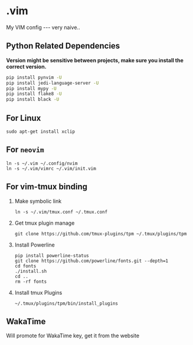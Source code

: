 # .vim
My VIM config --- very naive..

## Python Related Dependencies

__Version might be sensitive between projects, make sure you install the correct version.__

```bash
pip install pynvim -U
pip install jedi-language-server -U
pip install mypy -U
pip install flake8 -U
pip install black -U
```

## For Linux

```
sudo apt-get install xclip
```

## For `neovim`

```shell
ln -s ~/.vim ~/.config/nvim
ln -s ~/.vim/vimrc ~/.vim/init.vim
```

## For vim-tmux binding

1. Make symbolic link
    ```
    ln -s ~/.vim/tmux.conf ~/.tmux.conf
    ```

2. Get tmux plugin manage
    ```
    git clone https://github.com/tmux-plugins/tpm ~/.tmux/plugins/tpm
    ```

3. Install Powerline
    ```
    pip install powerline-status
    git clone https://github.com/powerline/fonts.git --depth=1
    cd fonts
    ./install.sh
    cd ..
    rm -rf fonts
    ```

4. Install tmux Plugins
    ```
    ~/.tmux/plugins/tpm/bin/install_plugins
    ```

## WakaTime

Will promote for WakaTime key, get it from the website
